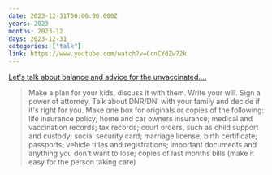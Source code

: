 ```yaml
---
date: 2023-12-31T00:00:00.000Z
years: 2023
months: 2023-12
days: 2023-12-31
categories: ["talk"]
link: https://www.youtube.com/watch?v=CcnCYdZw72k
---
```

[Let's talk about balance and advice for the unvaccinated....](https://www.youtube.com/watch?v=CcnCYdZw72k)

> Make a plan for your kids, discuss it with them. Write your will. Sign a power of attorney. Talk about DNR/DNI with your family and decide if it's right for you. Make one box for originals or copies of the following: life insurance policy; home and car owners insurance; medical and vaccination records; tax records; court orders, such as child support and custody; social security card; marriage license; birth certificate; passports; vehicle titles and registrations; important documents and anything you don't want to lose; copies of last months bills (make it easy for the person taking care)
